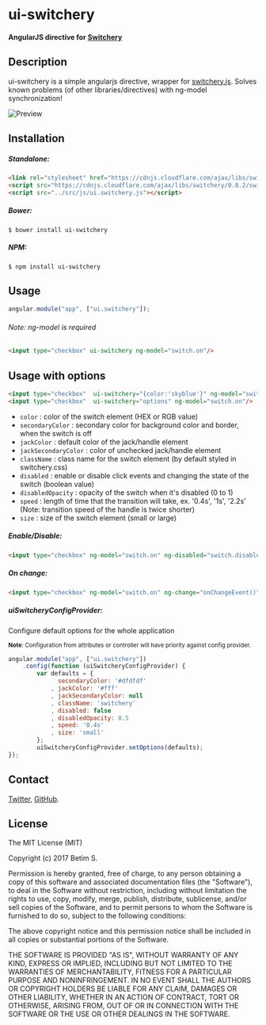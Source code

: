 # ui-switchery
#### AngularJS directive for [Switchery](https://github.com/abpetkov/switchery)


## Description

ui-switchery is a simple angularjs directive, wrapper for [switchery.js](https://github.com/abpetkov/switchery).
Solves known problems (of other libraries/directives) with ng-model synchronization!


![Preview](http://i.imgur.com/0PcuTbO.jpg)

## Installation

##### Standalone:

```html
<link rel="stylesheet" href="https://cdnjs.cloudflare.com/ajax/libs/switchery/0.8.2/switchery.css">
<script src="https://cdnjs.cloudflare.com/ajax/libs/switchery/0.8.2/switchery.js"></script>
<script src="../src/js/ui.switchery.js"></script>
```

##### Bower:

```shell
$ bower install ui-switchery
```

##### NPM:

```shell
$ npm install ui-switchery
```

## Usage

```js
angular.module("app", ["ui.switchery"]);
```

###### Note: ng-model is required
```html
<input type="checkbox" ui-switchery ng-model="switch.on"/>
```

## Usage with options

```html
<input type="checkbox"  ui-switchery="{color:'skyblue'}" ng-model="switch.on"/>
<input type="checkbox"  ui-switchery="options" ng-model="switch.on"/>
```

- `color` : color of the switch element (HEX or RGB value)
- `secondaryColor` : secondary color for background color and border, when the switch is off
- `jackColor` : default color of the jack/handle element
- `jackSecondaryColor` : color of unchecked jack/handle element
- `className` : class name for the switch element (by default styled in switchery.css)
- `disabled` : enable or disable click events and changing the state of the switch (boolean value)
- `disabledOpacity` : opacity of the switch when it's disabled (0 to 1)
- `speed` : length of time that the transition will take, ex. '0.4s', '1s', '2.2s' (Note: transition speed of the handle is twice shorter)
- `size` : size of the switch element (small or large)

##### Enable/Disable:


```html
<input type="checkbox" ng-model="switch.on" ng-disabled="switch.disabled"/>
```


##### On change:

```html
<input type="checkbox" ng-model="switch.on" ng-change="onChangeEvent()"/>
```

##### uiSwitcheryConfigProvider:
Configure default options for the whole application

<sub>**Note**: Configuration from attributes or controller will have priority against config provider.
</sub>
```js
angular.module("app", ["ui.switchery"])
    .config(function (uiSwitcheryConfigProvider) {
        var defaults = {
              secondaryColor: '#dfdfdf'
            , jackColor: '#fff'
            , jackSecondaryColor: null
            , className: 'switchery'
            , disabled: false
            , disabledOpacity: 0.5
            , speed: '0.4s'
            , size: 'small'
        };
        uiSwitcheryConfigProvider.setOptions(defaults);
});
```


## Contact

[Twitter](https://twitter.com/bettimms), [GitHub](https://github.com/bettimms).


## License

The MIT License (MIT)

Copyright (c) 2017 Betim S.

Permission is hereby granted, free of charge, to any person obtaining a copy of
this software and associated documentation files (the "Software"), to deal in
the Software without restriction, including without limitation the rights to
use, copy, modify, merge, publish, distribute, sublicense, and/or sell copies of
the Software, and to permit persons to whom the Software is furnished to do so,
subject to the following conditions:

The above copyright notice and this permission notice shall be included in all
copies or substantial portions of the Software.

THE SOFTWARE IS PROVIDED "AS IS", WITHOUT WARRANTY OF ANY KIND, EXPRESS OR
IMPLIED, INCLUDING BUT NOT LIMITED TO THE WARRANTIES OF MERCHANTABILITY, FITNESS
FOR A PARTICULAR PURPOSE AND NONINFRINGEMENT. IN NO EVENT SHALL THE AUTHORS OR
COPYRIGHT HOLDERS BE LIABLE FOR ANY CLAIM, DAMAGES OR OTHER LIABILITY, WHETHER
IN AN ACTION OF CONTRACT, TORT OR OTHERWISE, ARISING FROM, OUT OF OR IN
CONNECTION WITH THE SOFTWARE OR THE USE OR OTHER DEALINGS IN THE SOFTWARE.
